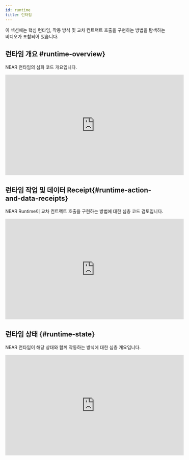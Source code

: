 ```yaml
---
id: runtime
title: 런타임
---
```


이 섹션에는 핵심 런타임, 작동 방식 및 교차 컨트랙트 호출을 구현하는 방법을 탐색하는 비디오가 포함되어 있습니다.

## 런타임 개요 #runtime-overview}

NEAR 런타임의 심화 코드 개요입니다.

<iframe
  width="560"
  height="315"
  src="https://www.youtube-nocookie.com/embed/Xi_8PapFCjo"
  frameborder="0"
  allow="accelerometer; autoplay; clipboard-write; encrypted-media; gyroscope; picture-in-picture"
  allowfullscreen>
</iframe>

## 런타임 작업 및 데이터 Receipt{#runtime-action-and-data-receipts}

NEAR Runtime이 교차 컨트랙트 호출을 구현하는 방법에 대한 심층 코드 검토입니다.


<iframe
  width="560"
  height="315"
  src="https://www.youtube-nocookie.com/embed/RBb3rJGtqOE"
  frameborder="0"
  allow="accelerometer; autoplay; clipboard-write; encrypted-media; gyroscope; picture-in-picture"
  allowfullscreen>
</iframe>

## 런타임 상태 {#runtime-state}

NEAR 런타임이 해당 상태와 함께 작동하는 방식에 대한 심층 개요입니다.

<iframe
  width="560"
  height="315"
  src="https://www.youtube-nocookie.com/embed/JCkSNL4ie1U"
  frameborder="0"
  allow="accelerometer; autoplay; clipboard-write; encrypted-media; gyroscope; picture-in-picture"
  allowfullscreen>
</iframe>